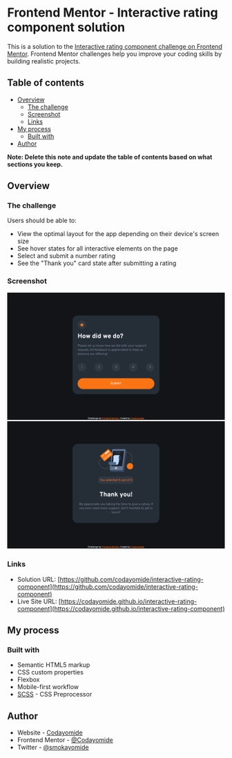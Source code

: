 # Frontend Mentor - Interactive rating component solution

This is a solution to the [Interactive rating component challenge on Frontend Mentor](https://www.frontendmentor.io/challenges/interactive-rating-component-koxpeBUmI). Frontend Mentor challenges help you improve your coding skills by building realistic projects. 

## Table of contents

- [Overview](#overview)
  - [The challenge](#the-challenge)
  - [Screenshot](#screenshot)
  - [Links](#links)
- [My process](#my-process)
  - [Built with](#built-with)
- [Author](#author)

**Note: Delete this note and update the table of contents based on what sections you keep.**

## Overview

### The challenge

Users should be able to:

- View the optimal layout for the app depending on their device's screen size
- See hover states for all interactive elements on the page
- Select and submit a number rating
- See the "Thank you" card state after submitting a rating

### Screenshot

![Rating State](./images/Rating%20State.png)
![Thank you state](./images/Thank%20You%20State.png)

### Links

- Solution URL: [https://github.com/codayomide/interactive-rating-component](https://github.com/codayomide/interactive-rating-component)
- Live Site URL: [https://codayomide.github.io/interactive-rating-component](https://codayomide.github.io/interactive-rating-component)

## My process

### Built with

- Semantic HTML5 markup
- CSS custom properties
- Flexbox
- Mobile-first workflow
- [SCSS](https://sass-lang.com/) - CSS Preprocessor

## Author

- Website - [Codayomide](https://github.com/codayomide)
- Frontend Mentor - [@Codayomide](https://www.frontendmentor.io/profile/codayomide)
- Twitter - [@smokayomide](https://www.twitter.com/smokayomide)
